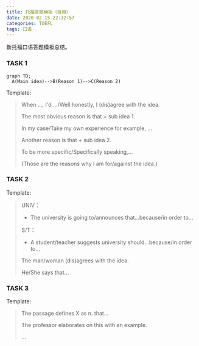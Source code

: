 ```yaml
---
title: 托福答题模板（自用）
date: 2020-02-15 22:32:57
categories: TOEFL
tags: 口语
---
```


新托福口语答题模板总结。

<!-- more -->

### TASK 1

```mermaid
graph TD;
  A(Main idea)-->B(Reason 1)-->C(Reason 2)
```

Template:

> When ..., I'd .../Well honestly, I (dis)agree with the idea.
>
> The most obvious reason is that + sub idea 1.
>
> In my case/Take my own experience for example, ...
>
> Another reason is that + sub idea 2.
>
> To be more specific/Specifically speaking,...
>
> (Those are the reasons why I am for/against the idea.)



### TASK 2

Template:

> UNIV：
>
> - The university is going to/announces that...because/in order to...
>
> S/T：
>
> - A student/teacher suggests university should...because/in order to...
>
> The man/woman (dis)agrees with the idea.
>
> He/She says that...
>
> 
>
> 



### TASK 3

Template:

>The passage defines X as n. that...
>
>The professor elaborates on this with an example.
>
>...